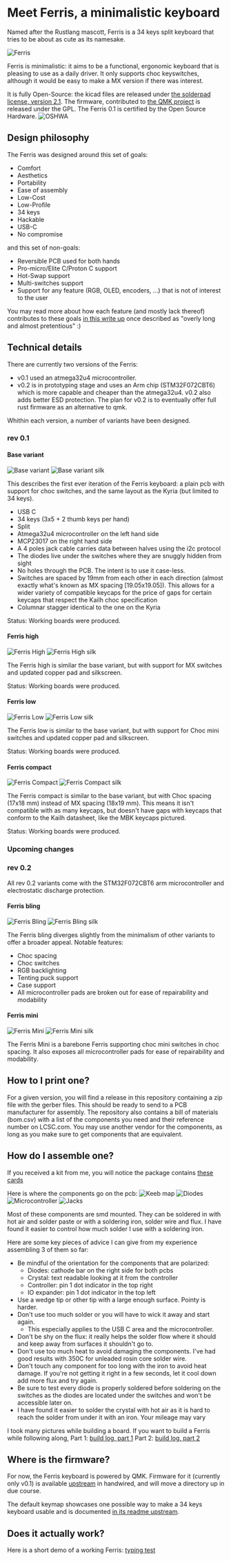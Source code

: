 Meet Ferris, a minimalistic keyboard
====================================

Named after the Rustlang mascott, Ferris is a 34 keys split keyboard that tries to be about as cute as its namesake.

![Ferris](https://i.imgur.com/TCjkquR.jpg)

Ferris is minimalistic: it aims to be a functional, ergonomic keyboard that is pleasing to use as a daily driver. It only supports choc keyswitches, although it would be easy to make a MX version if there was interest.

It is fully Open-Source: the kicad files are released under [the solderpad license, version 2.1](LICENSE). The firmware, contributed to [the QMK project](https://github.com/qmk/qmk_firmware/) is released under the GPL.
The Ferris 0.1 is certified by the Open Source Hardware.
![OSHWA](https://imgur.com/917TZru)

Design philosophy
-----------------

The Ferris was designed around this set of goals:
* Comfort
* Aesthetics
* Portability
* Ease of assembly
* Low-Cost
* Low-Profile
* 34 keys
* Hackable
* USB-C
* No compromise

and this set of non-goals:
* Reversible PCB used for both hands
* Pro-micro/Elite C/Proton C support
* Hot-Swap support
* Multi-switches support
* Support for any feature (RGB, OLED, encoders, ...) that is not of interest to the user

You may read more about how each feature (and mostly lack thereof) contributes to these goals [in this write up](docs/design_philosophy.md) once described as "overly long and almost pretentious" :)

Technical details
-----------------

There are currently two versions of the Ferris:
* v0.1 used an atmega32u4 microcontroller.
* v0.2 is in prototyping stage and uses an Arm chip (STM32F072CBT6) which is more capable and cheaper than the atmega32u4. v0.2 also adds better ESD protection. The plan for v0.2 is to eventually offer full rust firmware as an alternative to qmk.

Whithin each version, a number of variants have been designed.

### rev 0.1

#### Base variant

![Base variant](https://i.imgur.com/s6nTn0C.jpg)
![Base variant silk](https://i.imgur.com/Ymlac2A.jpg)

This describes the first ever iteration of the Ferris keyboard: a plain pcb with support for choc switches, and the same layout as the Kyria (but limited to 34 keys).

* USB C
* 34 keys (3x5 + 2 thumb keys per hand)
* Split
* Atmega32u4 microcontroller on the left hand side
* MCP23017 on the right hand side
* A 4 poles jack cable carries data between halves using the i2c protocol
* The diodes live under the switches where they are snuggly hidden from sight
* No holes through the PCB. The intent is to use it case-less.
* Switches are spaced by 19mm from each other in each direction (almost exactly what's known as MX spacing [19.05x19.05]). This allows for a wider variety of compatible keycaps for the price of gaps for certain keycaps that respect the Kailh choc specification
* Columnar stagger identical to the one on the Kyria

Status: Working boards were produced.

#### Ferris high
![Ferris High](https://i.imgur.com/JfCLJa0.jpg)
![Ferris High silk](https://i.imgur.com/ZjXNqry.jpg)

The Ferris high is similar the base variant, but with support for MX switches and updated copper pad and silkscreen.

Status: Working boards were produced.

#### Ferris low
![Ferris Low](https://i.imgur.com/MwBP3hJ.jpg)
![Ferris Low silk](https://i.imgur.com/6oXWj0b.jpg)

The Ferris low is similar to the base variant, but with support for Choc mini switches and updated copper pad and silkscreen.

Status: Working boards were produced.

#### Ferris compact
![Ferris Compact](https://i.imgur.com/wcE4eT5.jpg)
![Ferris Compact silk](https://i.imgur.com/FD1pJfh.jpg)

The Ferris compact is similar to the base variant, but with Choc spacing (17x18 mm) instead of MX spacing (18x19 mm). This means it isn't compatible with as many keycaps, but doesn't have gaps with keycaps that conform to the Kailh datasheet, like the MBK keycaps pictured. 

Status: Working boards were produced.

### Upcoming changes

### rev 0.2

All rev 0.2 variants come with the STM32F072CBT6 arm microcontroller and electrostatic discharge protection.

#### Ferris bling
![Ferris Bling](https://i.imgur.com/pv87NEC.jpeg)
![Ferris Bling silk](https://i.imgur.com/YB40hqn.jpeg)

The Ferris bling diverges slightly from the minimalism of other variants to offer a broader appeal.
Notable features:
* Choc spacing
* Choc switches
* RGB backlighting
* Tenting puck support
* Case support
* All microcontroller pads are broken out for ease of repairability and modability

#### Ferris mini
![Ferris Mini](https://i.imgur.com/KgupmOg.jpeg)
![Ferris Mini silk](https://i.imgur.com/tEfUbvH.jpeg)

The Ferris Mini is a barebone Ferris supporting choc mini switches in choc spacing. It also exposes all microcontroller pads for ease of repairability and modability.


How to I print one?
-------------------

For a given version, you will find a release in this repository containing a zip file with the gerber files. This should be ready to send to a PCB manufacturer for assembly.
The repository also contains a bill of materials (bom.csv) with a list of the components you need and their reference number on LCSC.com. You may use another vendor for the components, as long as you make sure to get components that are equivalent.

How do I assemble one?
----------------------

If you received a kit from me, you will notice the package contains [these cards](docs/assembly_guide.md)

Here is where the components go on the pcb:
![Keeb map](https://i.imgur.com/3QpTI6m.jpeg)
![Diodes](https://i.imgur.com/WgII1Tx.jpeg)
![Microcontroller](https://i.imgur.com/m1sC2Tc.jpeg)
![Jacks](https://i.imgur.com/cJ2TTdF.jpeg)

Most of these components are smd mounted. They can be soldered in with hot air and solder paste or with a soldering iron, solder wire and flux.
I have found it easier to control how much solder I use with a soldering iron.

Here are some key pieces of advice I can give from my experience assembling 3 of them so far:
* Be mindful of the orientation for the components that are polarized:
  * Diodes: cathode bar on the right side for both pcbs
  * Crystal: text readable looking at it from the controller
  * Controller: pin 1 dot indicator in the top right
  * IO expander: pin 1 dot indicator in the top left
* Use a wedge tip or other tip with a large enough surface. Pointy is harder.
* Don't use too much solder or you will have to wick it away and start again.
  * This especially applies to the USB C area and the microcontroller.
* Don't be shy on the flux: it really helps the solder flow where it should and keep away from surfaces it shouldn't go to.
* Don't use too much heat to avoid damaging the components. I've had good results with 350C for unleaded rosin core solder wire.
* Don't touch any component for too long with the iron to avoid heat damage. If you're not getting it right in a few seconds, let it cool down add more flux and try again. 
* Be sure to test every diode is properly soldered before soldering on the switches as the diodes are located under the switches and won't be accessible later on.
* I have found it easier to solder the crystal with hot air as it is hard to reach the solder from under it with an iron. Your mileage may vary

I took many pictures while building a board. If you want to build a Ferris while following along,
Part 1:
[build log, part 1](https://imgur.com/gallery/jYbxkxE)
Part 2:
[build log, part 2](https://imgur.com/gallery/gs19F6E)

Where is the firmware?
----------------------

For now, the Ferris keyboard is powered by QMK.
Firmware for it (currently only v0.1) is available [upstream](https://github.com/qmk/qmk_firmware/tree/master/keyboards/handwired/ferris) in handwired, and will move a directory up in due course.


The default keymap showcases one possible way to make a 34 keys keyboard usable and is documented [in its readme upstream](https://github.com/qmk/qmk_firmware/tree/master/keyboards/handwired/ferris/keymaps/default).

Does it actually work?
----------------------

Here is a short demo of a working Ferris:
[typing test](https://i.imgur.com/E8Wipxz.mp4)
